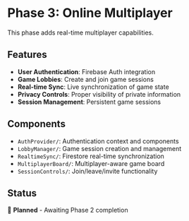 # Phase 3: Online Multiplayer

This phase adds real-time multiplayer capabilities.

## Features

- **User Authentication**: Firebase Auth integration
- **Game Lobbies**: Create and join game sessions
- **Real-time Sync**: Live synchronization of game state
- **Privacy Controls**: Proper visibility of private information
- **Session Management**: Persistent game sessions

## Components

- `AuthProvider/`: Authentication context and components
- `LobbyManager/`: Game session creation and management
- `RealtimeSync/`: Firestore real-time synchronization
- `MultiplayerBoard/`: Multiplayer-aware game board
- `SessionControls/`: Join/leave/invite functionality

## Status

🚧 **Planned** - Awaiting Phase 2 completion